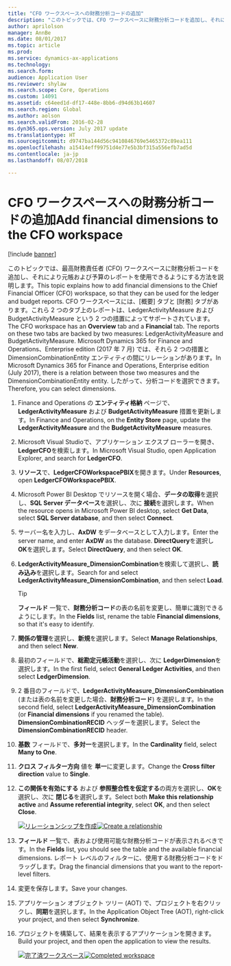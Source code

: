 ```yaml
---
title: "CFO ワークスペースへの財務分析コードの追加"
description: "このトピックでは、CFO ワークスペースに財務分析コードを追加し、それにより元帳および予算のレポートを使用できるようにする方法を説明します。"
author: aprilolson
manager: AnnBe
ms.date: 08/01/2017
ms.topic: article
ms.prod: 
ms.service: dynamics-ax-applications
ms.technology: 
ms.search.form: 
audience: Application User
ms.reviewer: shylaw
ms.search.scope: Core, Operations
ms.custom: 14091
ms.assetid: c64eed1d-df17-448e-8bb6-d94d63b14607
ms.search.region: Global
ms.author: aolson
ms.search.validFrom: 2016-02-28
ms.dyn365.ops.version: July 2017 update
ms.translationtype: HT
ms.sourcegitcommit: d9747ba144d56c9410846769e5465372c89ea111
ms.openlocfilehash: a15414eff99751d4e77e5b3bf315a556efb7ad5d
ms.contentlocale: ja-jp
ms.lasthandoff: 08/07/2018

---
```


# <a name="add-financial-dimensions-to-the-cfo-workspace"></a><span data-ttu-id="4edad-103">CFO ワークスペースへの財務分析コードの追加</span><span class="sxs-lookup"><span data-stu-id="4edad-103">Add financial dimensions to the CFO workspace</span></span>

[!include [banner](../includes/banner.md)]

<span data-ttu-id="4edad-104">このトピックでは、最高財務責任者 (CFO) ワークスペースに財務分析コードを追加し、それにより元帳および予算のレポートを使用できるようにする方法を説明します。</span><span class="sxs-lookup"><span data-stu-id="4edad-104">This topic explains how to add financial dimensions to the Chief Financial Officer (CFO) workspace, so that they can be used for the ledger and budget reports.</span></span> <span data-ttu-id="4edad-105">CFO ワークスペースには、[概要] タブと [財務] タブがあります。これら 2 つのタブ上のレポートは、LedgerActivityMeasure および BudgetActivityMeasure という 2 つの措置によってサポートされています。</span><span class="sxs-lookup"><span data-stu-id="4edad-105">The CFO workspace has an **Overview** tab and a **Financial** tab. The reports on these two tabs are backed by two measures: LedgerActivityMeasure and BudgetActivityMeasure.</span></span> <span data-ttu-id="4edad-106">Microsoft Dynamics 365 for Finance and Operations、Enterprise edition (2017 年 7 月) では、それら 2 つの措置と DimensionCombinationEntity エンティティの間にリレーションがあります。</span><span class="sxs-lookup"><span data-stu-id="4edad-106">In Microsoft Dynamics 365 for Finance and Operations, Enterprise edition (July 2017), there is a relation between those two measures and the DimensionCombinationEntity entity.</span></span> <span data-ttu-id="4edad-107">したがって、分析コードを選択できます。</span><span class="sxs-lookup"><span data-stu-id="4edad-107">Therefore, you can select dimensions.</span></span>

1. <span data-ttu-id="4edad-108">Finance and Operations の **エンティティ格納** ページで、**LedgerActivityMeasure** および **BudgetActivityMeasure** 措置を更新します。</span><span class="sxs-lookup"><span data-stu-id="4edad-108">In Finance and Operations, on the **Entity Store** page, update the **LedgerActivityMeasure** and the **BudgetActivityMeasure** measures.</span></span>
2. <span data-ttu-id="4edad-109">Microsoft Visual Studioで、アプリケーション エクスプ ローラーを開き、**LedgerCFO**を検索します。</span><span class="sxs-lookup"><span data-stu-id="4edad-109">In Microsoft Visual Studio, open Application Explorer, and search for **LedgerCFO**.</span></span>
3. <span data-ttu-id="4edad-110">**リソース**で、**LedgerCFOWorkspacePBIX**を開きます。</span><span class="sxs-lookup"><span data-stu-id="4edad-110">Under **Resources**, open **LedgerCFOWorkspacePBIX**.</span></span>
4. <span data-ttu-id="4edad-111">Microsoft Power BI Desktop でリソースを開く場合、**データの取得**を選択し、**SQL Server データベース**を選択し、次に **接続**を選択します。</span><span class="sxs-lookup"><span data-stu-id="4edad-111">When the resource opens in Microsoft Power BI desktop, select **Get Data**, select **SQL Server database**, and then select **Connect**.</span></span>
5. <span data-ttu-id="4edad-112">サーバー名を入力し、**AxDW** をデータベースとして入力します。</span><span class="sxs-lookup"><span data-stu-id="4edad-112">Enter the server name, and enter **AxDW** as the database.</span></span> <span data-ttu-id="4edad-113">**DirectQuery**を選択し **OK**を選択します。</span><span class="sxs-lookup"><span data-stu-id="4edad-113">Select **DirectQuery**, and then select **OK**.</span></span>
6. <span data-ttu-id="4edad-114">**LedgerActivityMeasure\_DimensionCombination**を検索して選択し、**読み込み**を選択します。</span><span class="sxs-lookup"><span data-stu-id="4edad-114">Search for and select **LedgerActivityMeasure\_DimensionCombination**, and then select **Load**.</span></span>

    > [!TIP]
    > <span data-ttu-id="4edad-115">**フィールド** 一覧で、**財務分析コード**の表の名前を変更し、簡単に識別できるようにします。</span><span class="sxs-lookup"><span data-stu-id="4edad-115">In the **Fields** list, rename the table **Financial dimensions**, so that it's easy to identify.</span></span>

7. <span data-ttu-id="4edad-116">**関係の管理**を選択し、**新規**を選択します。</span><span class="sxs-lookup"><span data-stu-id="4edad-116">Select **Manage Relationships**, and then select **New**.</span></span>
8. <span data-ttu-id="4edad-117">最初のフィールドで、**総勘定元帳活動**を選択し、次に **LedgerDimension**を選択します。</span><span class="sxs-lookup"><span data-stu-id="4edad-117">In the first field, select **General Ledger Activities**, and then select **LedgerDimension**.</span></span>
9. <span data-ttu-id="4edad-118">2 番目のフィールドで、**LedgerActivityMeasure\_DimensionCombination** (または表の名前を変更した場合、**財務分析コード**) を選択します。</span><span class="sxs-lookup"><span data-stu-id="4edad-118">In the second field, select **LedgerActivityMeasure\_DimensionCombination** (or **Financial dimensions** if you renamed the table).</span></span> <span data-ttu-id="4edad-119">**DimensionCombinationRECID** ヘッダーを選択します。</span><span class="sxs-lookup"><span data-stu-id="4edad-119">Select the  **DimensionCombinationRECID** header.</span></span>
10. <span data-ttu-id="4edad-120">**基数** フィールドで、**多対一**を選択します。</span><span class="sxs-lookup"><span data-stu-id="4edad-120">In the **Cardinality** field, select **Many to One**.</span></span>
11. <span data-ttu-id="4edad-121">**クロス フィルター方向** 値を **単一**に変更します。</span><span class="sxs-lookup"><span data-stu-id="4edad-121">Change the **Cross filter direction** value to **Single**.</span></span>
12. <span data-ttu-id="4edad-122">**この関係を有効にする** および **参照整合性を仮定する**の両方を選択し、**OK**を選択し、次に **閉じる**を選択します。</span><span class="sxs-lookup"><span data-stu-id="4edad-122">Select both **Make this relationship active** and **Assume referential integrity**, select **OK**, and then select **Close**.</span></span>

    <span data-ttu-id="4edad-123">[![リレーションシップを作成](./media/Create-relationship.png)](./media/Create-relationship.png)</span><span class="sxs-lookup"><span data-stu-id="4edad-123">[![Create a relationship](./media/Create-relationship.png)](./media/Create-relationship.png)</span></span>

13. <span data-ttu-id="4edad-124">**フィールド** 一覧で、表および使用可能な財務分析コードが表示されるべきです。</span><span class="sxs-lookup"><span data-stu-id="4edad-124">In the **Fields** list, you should see the table and the available financial dimensions.</span></span> <span data-ttu-id="4edad-125">レポート レベルのフィルターに、使用する財務分析コードをドラッグします。</span><span class="sxs-lookup"><span data-stu-id="4edad-125">Drag the financial dimensions that you want to the report-level filters.</span></span>
14. <span data-ttu-id="4edad-126">変更を保存します。</span><span class="sxs-lookup"><span data-stu-id="4edad-126">Save your changes.</span></span>
15. <span data-ttu-id="4edad-127">アプリケーション オブジェクト ツリー (AOT) で、プロジェクトを右クリックし、**同期**を選択します。</span><span class="sxs-lookup"><span data-stu-id="4edad-127">In the Application Object Tree (AOT), right-click your project, and then select **Synchronize**.</span></span>
16. <span data-ttu-id="4edad-128">プロジェクトを構築して、結果を表示するアプリケーションを開きます。</span><span class="sxs-lookup"><span data-stu-id="4edad-128">Build your project, and then open the application to view the results.</span></span>

    <span data-ttu-id="4edad-129">[![完了済ワークスペース](./media/workspace.png)](./media/workspace.png)</span><span class="sxs-lookup"><span data-stu-id="4edad-129">[![Completed workspace](./media/workspace.png)](./media/workspace.png)</span></span>

